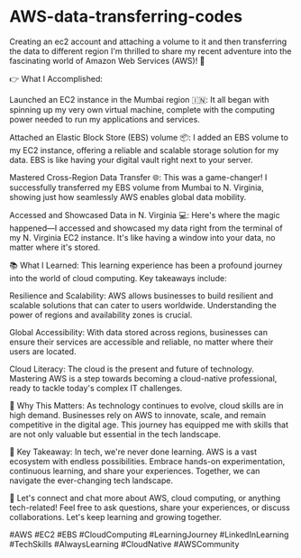 # AWS-data-transferring-codes
Creating an ec2 account and attaching a volume to it and then transferring the data to different region
I'm thrilled to share my recent adventure into the fascinating world of Amazon Web Services (AWS)! 🚀

👉 What I Accomplished:

Launched an EC2 instance in the Mumbai region 🇮🇳: It all began with spinning up my very own virtual machine, complete with the computing power needed to run my applications and services.

Attached an Elastic Block Store (EBS) volume 📦: I added an EBS volume to my EC2 instance, offering a reliable and scalable storage solution for my data. EBS is like having your digital vault right next to your server.

Mastered Cross-Region Data Transfer 🌐: This was a game-changer! I successfully transferred my EBS volume from Mumbai to N. Virginia, showing just how seamlessly AWS enables global data mobility.

Accessed and Showcased Data in N. Virginia 💻: Here's where the magic happened—I accessed and showcased my data right from the terminal of my N. Virginia EC2 instance. It's like having a window into your data, no matter where it's stored.

📚 What I Learned:
This learning experience has been a profound journey into the world of cloud computing. Key takeaways include:

Resilience and Scalability: AWS allows businesses to build resilient and scalable solutions that can cater to users worldwide. Understanding the power of regions and availability zones is crucial.

Global Accessibility: With data stored across regions, businesses can ensure their services are accessible and reliable, no matter where their users are located.

Cloud Literacy: The cloud is the present and future of technology. Mastering AWS is a step towards becoming a cloud-native professional, ready to tackle today's complex IT challenges.

🌟 Why This Matters:
As technology continues to evolve, cloud skills are in high demand. Businesses rely on AWS to innovate, scale, and remain competitive in the digital age. This journey has equipped me with skills that are not only valuable but essential in the tech landscape.

🙌 Key Takeaway:
In tech, we're never done learning. AWS is a vast ecosystem with endless possibilities. Embrace hands-on experimentation, continuous learning, and share your experiences. Together, we can navigate the ever-changing tech landscape.

🚀 Let's connect and chat more about AWS, cloud computing, or anything tech-related! Feel free to ask questions, share your experiences, or discuss collaborations. Let's keep learning and growing together.

#AWS #EC2 #EBS #CloudComputing #LearningJourney #LinkedInLearning #TechSkills #AlwaysLearning #CloudNative #AWSCommunity
